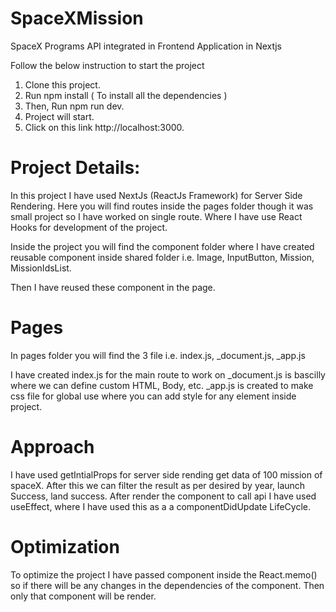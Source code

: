 # SpaceXMission
SpaceX Programs API integrated in Frontend Application in Nextjs

Follow the below instruction to start the project
1. Clone this project.
2. Run npm install ( To install all the dependencies )
3. Then, Run npm run dev.
4. Project will start.
5. Click on this link http://localhost:3000.

# Project Details:

In this project I have used NextJs (ReactJs Framework) for Server Side Rendering.
Here you will find routes inside the pages folder though it was small project so I have worked on single route. Where I have use React Hooks for development of the project. 

Inside the project you will find the component folder where I have created reusable component inside shared folder i.e. Image, InputButton, Mission, MissionIdsList.

Then I have reused these component in the page.

# Pages

In pages folder you will find the 3 file i.e. index.js, _document.js, _app.js

I have created index.js for the main route to work on
_document.js is bascilly where we can define custom HTML, Body, etc. 
_app.js is created to make css file for global use where you can add style for any element inside project.

# Approach

I have used getIntialProps for server side rending get data of 100 mission of spaceX. 
After this we can filter the result as per desired by year, launch Success, land success.
After render the component to call api I have used useEffect, where I have used this as a a componentDidUpdate LifeCycle.

# Optimization

To optimize the project I have passed component inside the React.memo() so if there will be any changes in the dependencies of the component. Then only that component will be render.